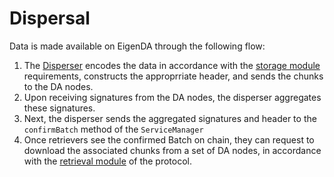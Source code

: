 
# Dispersal

Data is made available on EigenDA through the following flow: 
1. The [Disperser](./disperer.md) encodes the data in accordance with the [storage module](./protocol-modules/storage/overview.md) requirements, constructs the approprriate header, and sends the chunks to the DA nodes.
2. Upon receiving signatures from the DA nodes, the disperser aggregates these signatures. 
3. Next, the disperser sends the aggregated signatures and header to the `confirmBatch` method of the `ServiceManager`
4. Once retrievers see the confirmed Batch on chain, they can request to download the associated chunks from a set of DA nodes, in accordance with the [retrieval module](./protocol-modules/retrieval/retrieval.md) of the protocol. 
